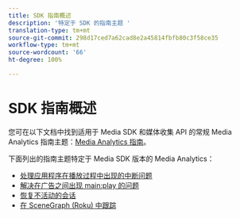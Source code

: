 ```yaml
---
title: SDK 指南概述
description: '特定于 SDK 的指南主题 '
translation-type: tm+mt
source-git-commit: 298d17ced7a62cad8e2a45814fbfb80c3f58ce35
workflow-type: tm+mt
source-wordcount: '66'
ht-degree: 100%

---
```



# SDK 指南概述

您可在以下文档中找到适用于 Media SDK 和媒体收集 API 的常规 Media Analytics 指南主题：[Media Analytics 指南](/help/media-analytics-cookbook/media-analytics-cookbook.md)。

下面列出的指南主题特定于 Media SDK 版本的 Media Analytics：

* [处理应用程序在播放过程中出现的中断问题](/help/sdk-implement/cookbook/app-interrupts.md)
* [解决在广告之间出现 main:play 的问题](/help/sdk-implement/cookbook/fix-ad-play-ad.md)
* [恢复不活动的会话](/help/sdk-implement/cookbook/resuming-inactive.md)
* [在 SceneGraph (Roku) 中跟踪](/help/sdk-implement/cookbook/sdk-track-scenegraph.md)
